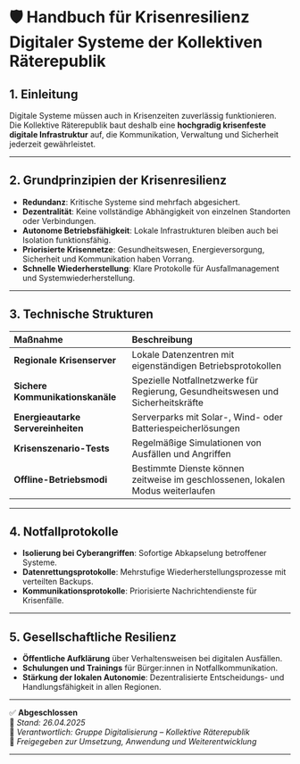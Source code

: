 # 🛡️ Handbuch für Krisenresilienz Digitaler Systeme der Kollektiven Räterepublik
<!--
Autor: Fabio Weidner
Version: 1.0
Sektion: Digitalisierung
Veröffentlichung: April 2025
-->

## 1. Einleitung

Digitale Systeme müssen auch in Krisenzeiten zuverlässig funktionieren.  
Die Kollektive Räterepublik baut deshalb eine **hochgradig krisenfeste digitale Infrastruktur** auf, die Kommunikation, Verwaltung und Sicherheit jederzeit gewährleistet.

---

## 2. Grundprinzipien der Krisenresilienz

- **Redundanz**: Kritische Systeme sind mehrfach abgesichert.
- **Dezentralität**: Keine vollständige Abhängigkeit von einzelnen Standorten oder Verbindungen.
- **Autonome Betriebsfähigkeit**: Lokale Infrastrukturen bleiben auch bei Isolation funktionsfähig.
- **Priorisierte Krisennetze**: Gesundheitswesen, Energieversorgung, Sicherheit und Kommunikation haben Vorrang.
- **Schnelle Wiederherstellung**: Klare Protokolle für Ausfallmanagement und Systemwiederherstellung.

---

## 3. Technische Strukturen

| Maßnahme | Beschreibung |
|:---|:---|
| **Regionale Krisenserver** | Lokale Datenzentren mit eigenständigen Betriebsprotokollen |
| **Sichere Kommunikationskanäle** | Spezielle Notfallnetzwerke für Regierung, Gesundheitswesen und Sicherheitskräfte |
| **Energieautarke Servereinheiten** | Serverparks mit Solar-, Wind- oder Batteriespeicherlösungen |
| **Krisenszenario-Tests** | Regelmäßige Simulationen von Ausfällen und Angriffen |
| **Offline-Betriebsmodi** | Bestimmte Dienste können zeitweise im geschlossenen, lokalen Modus weiterlaufen |

---

## 4. Notfallprotokolle

- **Isolierung bei Cyberangriffen**: Sofortige Abkapselung betroffener Systeme.
- **Datenrettungsprotokolle**: Mehrstufige Wiederherstellungsprozesse mit verteilten Backups.
- **Kommunikationsprotokolle**: Priorisierte Nachrichtendienste für Krisenfälle.

---

## 5. Gesellschaftliche Resilienz

- **Öffentliche Aufklärung** über Verhaltensweisen bei digitalen Ausfällen.
- **Schulungen und Trainings** für Bürger:innen in Notfallkommunikation.
- **Stärkung der lokalen Autonomie**: Dezentralisierte Entscheidungs- und Handlungsfähigkeit in allen Regionen.

---

✅ **Abgeschlossen**  
📅 *Stand: 26.04.2025*  
🏩 *Verantwortlich: Gruppe Digitalisierung – Kollektive Räterepublik*  
🔐 *Freigegeben zur Umsetzung, Anwendung und Weiterentwicklung*

---
